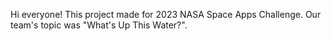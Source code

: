  Hi everyone! This project made for 2023 NASA Space Apps Challenge. 
 Our team's topic was "What's Up This Water?".
 
